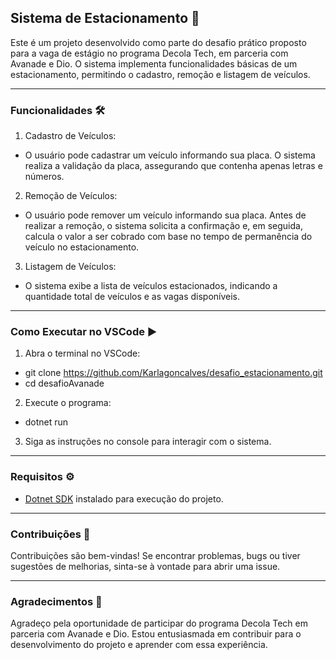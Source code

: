 ## Sistema de Estacionamento 🚗


Este é um projeto desenvolvido como parte do desafio prático proposto para a vaga de estágio no programa Decola Tech, em parceria com Avanade e Dio. O sistema implementa funcionalidades básicas de um estacionamento, permitindo o cadastro, remoção e listagem de veículos.

---
### Funcionalidades 🛠️

1. Cadastro de Veículos:

- O usuário pode cadastrar um veículo informando sua placa. O sistema realiza a validação da placa, assegurando que contenha apenas letras e números.

2. Remoção de Veículos:

- O usuário pode remover um veículo informando sua placa. Antes de realizar a remoção, o sistema solicita a confirmação e, em seguida, calcula o valor a ser cobrado com base no tempo de permanência do veículo no estacionamento.

3. Listagem de Veículos:

- O sistema exibe a lista de veículos estacionados, indicando a quantidade total de veículos e as vagas disponíveis.

---
### Como Executar no VSCode ▶️

1. Abra o terminal no VSCode:

- git clone https://github.com/Karlagoncalves/desafio_estacionamento.git
- cd desafioAvanade

2. Execute o programa:
- dotnet run

3. Siga as instruções no console para interagir com o sistema.

---

### Requisitos ⚙️
- [Dotnet SDK](https://learn.microsoft.com/pt-br/dotnet/core/install/windows?tabs=net80) instalado para execução do projeto.

---
### Contribuições 🤝
Contribuições são bem-vindas! Se encontrar problemas, bugs ou tiver sugestões de melhorias, sinta-se à vontade para abrir uma issue.

---
### Agradecimentos 🙌
Agradeço pela oportunidade de participar do programa Decola Tech em parceria com Avanade e Dio. Estou entusiasmada em contribuir para o desenvolvimento do projeto e aprender com essa experiência.
